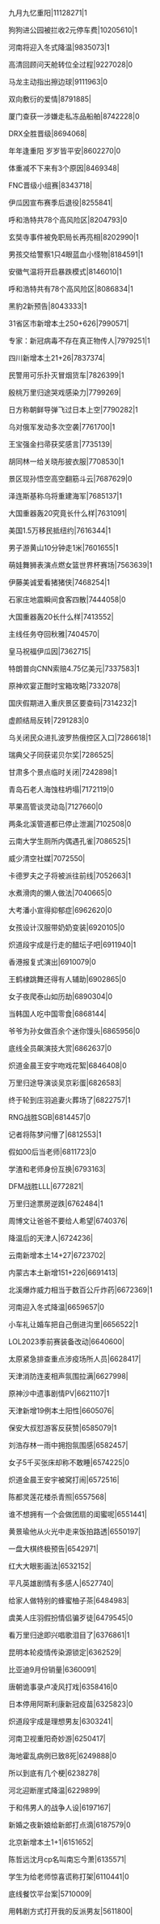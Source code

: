 九月九忆重阳|11128271|1

狗狗进公园被拦收2元停车费|10205610|1

河南将迎入冬式降温|9835073|1

高清回顾问天舱转位全过程|9227028|0

马龙主动指出擦边球|9111963|0

双向敷衍的爱情|8791885|

厦门查获一涉嫌走私冻品船舶|8742228|0

DRX全胜晋级|8694068|

年年逢重阳 岁岁皆平安|8602270|0

体重减不下来有3个原因|8469348|

FNC晋级小组赛|8343718|

伊瓜因宣布赛季后退役|8255841|

呼和浩特共78个高风险区|8204793|0

玄奘寺事件被免职局长再亮相|8202990|1

男孩交给警察1只4眼蓝血小怪物|8184591|1

安徽气温将开启暴跌模式|8146010|1

呼和浩特共有78个高风险区|8086834|1

黑豹2新预告|8043333|1

31省区市新增本土250+626|7990571|

专家：新冠病毒不存在真正物传人|7979251|1

四川新增本土21+26|7837374|

民警用可乐扑灭冒烟货车|7826399|1

殷桃万里归途哭戏感染力|7799269|

日方称朝鲜导弹飞过日本上空|7790282|1

乌对俄军发动多次空袭|7761700|1

王宝强金扫帚获奖感言|7735139|

胡同林一给关晓彤披衣服|7708530|1

景区现孙悟空高空翻筋斗云|7687629|0

泽连斯基称乌将重建海军|7685137|1

大国重器轰20究竟长什么样|7631091|

美国1.5万移民抵纽约|7616344|1

男子游黄山10分钟走1米|7601655|1

萌娃舞狮表演点燃女篮世界杯赛场|7563639|1

伊藤美诚爱看猪猪侠|7468254|1

石家庄地震瞬间食客四散|7444058|0

大国重器轰20长什么样|7413552|

主线任务夺回秋雅|7404570|

皇马祝福伊瓜因|7362715|

特朗普向CNN索赔4.75亿美元|7337583|1

原神欢宴正酣时宝箱攻略|7332078|

国庆假期进入重庆景区要查码|7314232|1

虚颜结局反转|7291283|0

乌关闭民众进扎波罗热俄控区入口|7286618|1

瑞典父子同获诺贝尔奖|7286525|

甘肃多个景点临时关闭|7242898|1

青岛石老人海蚀柱坍塌|7172119|0

苹果高管谈灵动岛|7127660|0

两条北溪管道都已停止泄漏|7102508|0

云南大学生厕所内偶遇孔雀|7086525|1

威少清空社媒|7072550|

卡德罗夫之子将被派往前线|7052663|1

水煮滑肉的懒人做法|7040665|0

大考潘小宣得抑郁症|6962620|0

女孩设计汉服带奶奶变装|6920105|0

炽道段宇成是行走的醋坛子吧|6911940|1

香港报复式演出|6910079|0

王鹤棣跳舞还得有人辅助|6902865|0

女子夜爬泰山如历劫|6890304|0

当韩国人吃中国零食|6868144|

爷爷为孙女做百余个迷你馒头|6865956|0

底线全员飙演技大赏|6862637|0

炽道金晨王安宇吻戏花絮|6846408|0

万里归途导演谈吴京彩蛋|6826583|

终于轮到庄羽追妻火葬场了|6822757|1

RNG战胜SGB|6814457|0

记者将陈梦问懵了|6812553|1

假如00后当老师|6811723|0

学渣和老师身份互换|6793163|

DFM战胜LLL|6772821|

万里归途票房逆跌|6762484|1

周博文让爸爸不要给人希望|6740376|

降温后的天津人|6724236|

云南新增本土14+27|6723702|

内蒙古本土新增151+226|6691413|

北溪爆炸威力相当于数百公斤炸药|6672369|1

河南迎入冬式降温|6659657|0

小车礼让婚车把自己倒进沟里|6656522|1

LOL2023季前赛装备改动|6640600|

太原紧急排查重点涉疫场所人员|6628417|

天津消防连麦相声氛围拉满|6627998|

原神沙中遗事剧情PV|6621107|1

天津新增19例本土阳性|6605076|

保安大叔怼游客反获赞|6585079|1

刘浩存林一雨中拥抱氛围感|6582457|

女子5千买张床却称不敢睡|6574225|0

炽道金晨王安宇被窝打闹|6572516|

陈都灵莲花楼杀青照|6557568|

谁不想拥有一个会做团扇的闺蜜呢|6551441|

黄景瑜他从火光中走来饭拍路透|6550197|

一盘大棋终极预告|6542971|

红大大眼影画法|6532152|

平凡英雄剧情有多感人|6527740|

给家人做特别的蜂蜜柚子茶|6484983|

虞美人庄羽假扮情侣骗歹徒|6479545|0

看万里归途即兴唱歌泪目了|6376861|1

昆明本轮疫情传染源锁定|6362529|

比亚迪9月份销量|6360091|

唐朝诡事录卢凌风打戏|6358416|0

日本停用阿斯利康新冠疫苗|6325823|0

炽道段宇成是理想男友|6303241|

河南卫视重阳奇妙游|6250417|

海地霍乱病例已致8死|6249888|0

所以到底有几个梗|6238278|

河北迎断崖式降温|6229899|

于和伟男人的战争人设|6197167|

新婚之夜新娘给新郎打点滴|6187579|0

北京新增本土1+1|6151652|

陈哲远沈月cp名叫南忘今萧|6135571|

学生为给老师惊喜谎称打架|6110441|0

底线餐饮平台案|5710009|

用韩剧方式打开我的反派男友|5611800|

